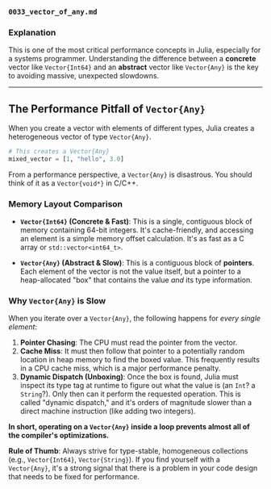### `0033_vector_of_any.md`

### Explanation

This is one of the most critical performance concepts in Julia, especially for a systems programmer. Understanding the difference between a **concrete** vector like `Vector{Int64}` and an **abstract** vector like `Vector{Any}` is the key to avoiding massive, unexpected slowdowns.

-----

## The Performance Pitfall of `Vector{Any}`

When you create a vector with elements of different types, Julia creates a heterogeneous vector of type `Vector{Any}`.

```julia
# This creates a Vector{Any}
mixed_vector = [1, "hello", 3.0] 
```

From a performance perspective, a `Vector{Any}` is disastrous. You should think of it as a `Vector{void*}` in C/C++.

### Memory Layout Comparison

  * **`Vector{Int64}` (Concrete & Fast)**: This is a single, contiguous block of memory containing 64-bit integers. It's cache-friendly, and accessing an element is a simple memory offset calculation. It's as fast as a C array or `std::vector<int64_t>`.

  * **`Vector{Any}` (Abstract & Slow)**: This is a contiguous block of **pointers**. Each element of the vector is not the value itself, but a pointer to a heap-allocated "box" that contains the value *and* its type information.

### Why `Vector{Any}` is Slow

When you iterate over a `Vector{Any}`, the following happens for *every single element*:

1.  **Pointer Chasing**: The CPU must read the pointer from the vector.
2.  **Cache Miss**: It must then follow that pointer to a potentially random location in heap memory to find the boxed value. This frequently results in a CPU cache miss, which is a major performance penalty.
3.  **Dynamic Dispatch (Unboxing)**: Once the box is found, Julia must inspect its type tag at runtime to figure out what the value is (an `Int`? a `String`?). Only then can it perform the requested operation. This is called "dynamic dispatch," and it's orders of magnitude slower than a direct machine instruction (like adding two integers).

**In short, operating on a `Vector{Any}` inside a loop prevents almost all of the compiler's optimizations.**

**Rule of Thumb**: Always strive for type-stable, homogeneous collections (e.g., `Vector{Int64}`, `Vector{String}`). If you find yourself with a `Vector{Any}`, it's a strong signal that there is a problem in your code design that needs to be fixed for performance.